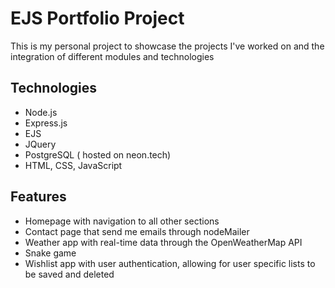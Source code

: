 # EJS Portfolio Project

This is my personal project to showcase the projects I've worked
on and the integration of different modules and technologies

## Technologies

- Node.js
- Express.js
- EJS
- JQuery
- PostgreSQL ( hosted on neon.tech)
- HTML, CSS, JavaScript

## Features

- Homepage with navigation to all other sections
- Contact page that send me emails through nodeMailer
- Weather app with real-time data through the OpenWeatherMap API
- Snake game 
- Wishlist app with user authentication, allowing for user specific lists to be saved and deleted
